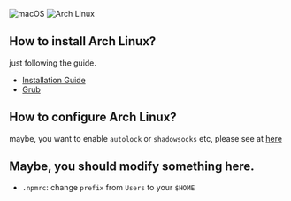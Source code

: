 ![macOS](https://i.loli.net/2019/02/28/5c77b63415343.png)
![Arch Linux](https://i.loli.net/2019/02/28/5c77b6ce669b6.png)

## How to install Arch Linux?

just following the guide.

* [Installation Guide](https://wiki.archlinux.org/index.php/installation_guide)
* [Grub](https://wiki.archlinux.org/index.php/GRUB)

## How to configure Arch Linux?

maybe, you want to enable `autolock` or `shadowsocks` etc, please see at [here](https://git.io/fhWiI)

## Maybe, you should modify something here.

* `.npmrc`: change `prefix` from `Users` to your `$HOME`
